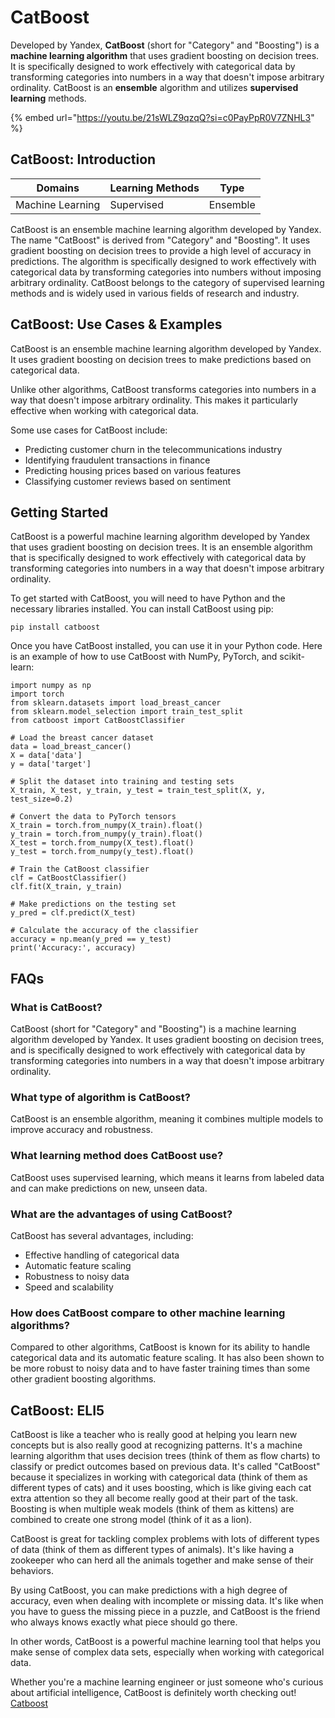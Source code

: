 # CatBoost

Developed by Yandex, **CatBoost** (short for "Category" and "Boosting") is a **machine learning algorithm** that uses gradient boosting on decision trees. It is specifically designed to work effectively with categorical data by transforming categories into numbers in a way that doesn't impose arbitrary ordinality. CatBoost is an **ensemble** algorithm and utilizes **supervised learning** methods.

{% embed url="https://youtu.be/21sWLZ9qzqQ?si=c0PayPpR0V7ZNHL3" %}

## CatBoost: Introduction

| Domains          | Learning Methods | Type     |
| ---------------- | ---------------- | -------- |
| Machine Learning | Supervised       | Ensemble |

CatBoost is an ensemble machine learning algorithm developed by Yandex. The name "CatBoost" is derived from "Category" and "Boosting". It uses gradient boosting on decision trees to provide a high level of accuracy in predictions. The algorithm is specifically designed to work effectively with categorical data by transforming categories into numbers without imposing arbitrary ordinality. CatBoost belongs to the category of supervised learning methods and is widely used in various fields of research and industry.

## CatBoost: Use Cases & Examples

CatBoost is an ensemble machine learning algorithm developed by Yandex. It uses gradient boosting on decision trees to make predictions based on categorical data.

Unlike other algorithms, CatBoost transforms categories into numbers in a way that doesn't impose arbitrary ordinality. This makes it particularly effective when working with categorical data.

Some use cases for CatBoost include:

* Predicting customer churn in the telecommunications industry
* Identifying fraudulent transactions in finance
* Predicting housing prices based on various features
* Classifying customer reviews based on sentiment

## Getting Started

CatBoost is a powerful machine learning algorithm developed by Yandex that uses gradient boosting on decision trees. It is an ensemble algorithm that is specifically designed to work effectively with categorical data by transforming categories into numbers in a way that doesn't impose arbitrary ordinality.

To get started with CatBoost, you will need to have Python and the necessary libraries installed. You can install CatBoost using pip:

```
pip install catboost
```

Once you have CatBoost installed, you can use it in your Python code. Here is an example of how to use CatBoost with NumPy, PyTorch, and scikit-learn:

```
import numpy as np
import torch
from sklearn.datasets import load_breast_cancer
from sklearn.model_selection import train_test_split
from catboost import CatBoostClassifier

# Load the breast cancer dataset
data = load_breast_cancer()
X = data['data']
y = data['target']

# Split the dataset into training and testing sets
X_train, X_test, y_train, y_test = train_test_split(X, y, test_size=0.2)

# Convert the data to PyTorch tensors
X_train = torch.from_numpy(X_train).float()
y_train = torch.from_numpy(y_train).float()
X_test = torch.from_numpy(X_test).float()
y_test = torch.from_numpy(y_test).float()

# Train the CatBoost classifier
clf = CatBoostClassifier()
clf.fit(X_train, y_train)

# Make predictions on the testing set
y_pred = clf.predict(X_test)

# Calculate the accuracy of the classifier
accuracy = np.mean(y_pred == y_test)
print('Accuracy:', accuracy)

```

## FAQs

### What is CatBoost?

CatBoost (short for "Category" and "Boosting") is a machine learning algorithm developed by Yandex. It uses gradient boosting on decision trees, and is specifically designed to work effectively with categorical data by transforming categories into numbers in a way that doesn't impose arbitrary ordinality.

### What type of algorithm is CatBoost?

CatBoost is an ensemble algorithm, meaning it combines multiple models to improve accuracy and robustness.

### What learning method does CatBoost use?

CatBoost uses supervised learning, which means it learns from labeled data and can make predictions on new, unseen data.

### What are the advantages of using CatBoost?

CatBoost has several advantages, including:

* Effective handling of categorical data
* Automatic feature scaling
* Robustness to noisy data
* Speed and scalability

### How does CatBoost compare to other machine learning algorithms?

Compared to other algorithms, CatBoost is known for its ability to handle categorical data and its automatic feature scaling. It has also been shown to be more robust to noisy data and to have faster training times than some other gradient boosting algorithms.

## CatBoost: ELI5

CatBoost is like a teacher who is really good at helping you learn new concepts but is also really good at recognizing patterns. It's a machine learning algorithm that uses decision trees (think of them as flow charts) to classify or predict outcomes based on previous data. It's called "CatBoost" because it specializes in working with categorical data (think of them as different types of cats) and it uses boosting, which is like giving each cat extra attention so they all become really good at their part of the task. Boosting is when multiple weak models (think of them as kittens) are combined to create one strong model (think of it as a lion).

CatBoost is great for tackling complex problems with lots of different types of data (think of them as different types of animals). It's like having a zookeeper who can herd all the animals together and make sense of their behaviors.

By using CatBoost, you can make predictions with a high degree of accuracy, even when dealing with incomplete or missing data. It's like when you have to guess the missing piece in a puzzle, and CatBoost is the friend who always knows exactly what piece should go there.

In other words, CatBoost is a powerful machine learning tool that helps you make sense of complex data sets, especially when working with categorical data.

Whether you're a machine learning engineer or just someone who's curious about artificial intelligence, CatBoost is definitely worth checking out! [Catboost](https://serp.ai/catboost/)
